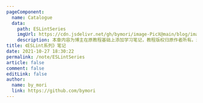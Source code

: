 ```yaml
---
pageComponent:
  name: Catalogue
  data:
    path: ESLintSeries
    imgUrl: https://cdn.jsdelivr.net/gh/bymori/image-PicX@main/blog/image.5r34b5h67l40.png
    description: 本章内容为博主在原教程基础上添加学习笔记，教程版权归原作者所有。来源：<a href='https://eslint.bootcss.com/' target='_blank'>《ESLint 系列》</a>
title: 《ESLint系列》笔记
date: 2021-10-27 18:30:22
permalink: /note/ESLintSeries
article: false
comment: false
editLink: false
author:
  name: by_mori
  link: https://github.com/bymori
---
```

